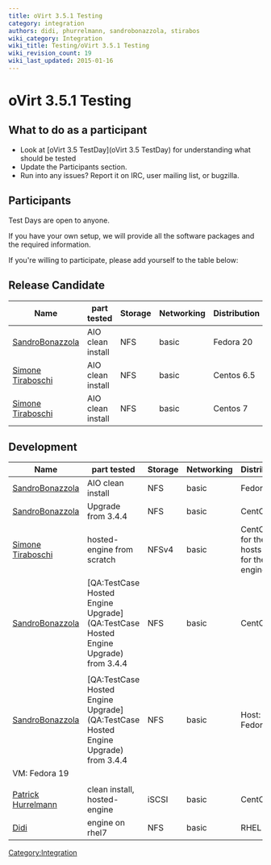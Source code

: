 ```yaml
---
title: oVirt 3.5.1 Testing
category: integration
authors: didi, phurrelmann, sandrobonazzola, stirabos
wiki_category: Integration
wiki_title: Testing/oVirt 3.5.1 Testing
wiki_revision_count: 19
wiki_last_updated: 2015-01-16
---
```


# oVirt 3.5.1 Testing

## What to do as a participant

*   Look at [oVirt 3.5 TestDay](oVirt 3.5 TestDay) for understanding what should be tested
*   Update the Participants section.
*   Run into any issues? Report it on IRC, user mailing list, or bugzilla.

## Participants

Test Days are open to anyone.

If you have your own setup, we will provide all the software packages and the required information.

If you're willing to participate, please add yourself to the table below:

## Release Candidate

| Name                                               | part tested       | Storage | Networking | Distribution | Bugs |
|----------------------------------------------------|-------------------|---------|------------|--------------|------|
| [SandroBonazzola](User:SandroBonazzola) | AIO clean install | NFS     | basic      | Fedora 20    |      |
| [Simone Tiraboschi](User:Stirabos)      | AIO clean install | NFS     | basic      | Centos 6.5   |      |
| [Simone Tiraboschi](User:Stirabos)      | AIO clean install | NFS     | basic      | Centos 7     |      |

## Development

| Name                                               | part tested                                                                                  | Storage | Networking | Distribution                                   | Bugs |
|----------------------------------------------------|----------------------------------------------------------------------------------------------|---------|------------|------------------------------------------------|------|
| [SandroBonazzola](User:SandroBonazzola) | AIO clean install                                                                            | NFS     | basic      | Fedora 20                                      |      |
| [SandroBonazzola](User:SandroBonazzola) | Upgrade from 3.4.4                                                                           | NFS     | basic      | CentOS 6.6                                     |      |
| [Simone Tiraboschi](User:Stirabos)      | hosted-engine from scratch                                                                   | NFSv4   | basic      | CentOS 6.6 for the hosts and for the engine VM |      |
| [SandroBonazzola](User:SandroBonazzola) | [QA:TestCase Hosted Engine Upgrade](QA:TestCase Hosted Engine Upgrade) from 3.4.4 | NFS     | basic      | CentOS 6.6                                     | <s>  
                                                                                                                                                                                                                             </s>  |
| [SandroBonazzola](User:SandroBonazzola) | [QA:TestCase Hosted Engine Upgrade](QA:TestCase Hosted Engine Upgrade) from 3.4.4 | NFS     | basic      | Host: Fedora 20                                
                                                                                                                                                                             VM: Fedora 19                                  | <s>  
                                                                                                                                                                                                                             </s>  |
| [Patrick Hurrelmann](User:phurrelmann)  | clean install, hosted-engine                                                                 | iSCSI   | basic      | CentOS 7                                       |      |
| [Didi](User:Didi)                       | engine on rhel7                                                                              | NFS     | basic      | RHEL 7                                         |      |

<Category:Integration>
